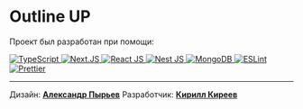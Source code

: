 # Outline UP

Проект был разработан при помощи:

<div>
  <a href="https://www.typescriptlang.org">
    <img src="https://img.shields.io/badge/TypeScript-ts?logo=TypeScript&logoColor=white&color=blue&style=for-the-badge" alt="TypeScript"/>
  </a>
    <a href="https://nextjs.org">
    <img src="https://img.shields.io/badge/Next.JS-000000?&logo=nextdotjs&logoColor=white&style=for-the-badge" alt="Next.JS"/>
  </a>
  <a href="https://react.dev">
    <img src="https://img.shields.io/badge/React_JS-react?logo=React&logoColor=white&color=blue&style=for-the-badge" alt="React JS"/>
  </a>
  <a href="https://nestjs.com">
    <img src="https://img.shields.io/badge/Nest_JS-nest?logo=NestJS&logoColor=white&color=red&style=for-the-badge" alt="Nest JS"/>
  </a>
  <a href="https://www.mongodb.com">
    <img src="https://img.shields.io/badge/Mongo_DB-mongo?logo=MongoDB&logoColor=white&color=green&style=for-the-badge" alt="MongoDB"/>
  </a>
  <a href="https://eslint.org">
    <img src="https://img.shields.io/badge/ESLint-eslint?logo=ESLint&logoColor=white&color=purple&style=for-the-badge" alt="ESLint"/>
  </a>
  <a href="https://prettier.io">
    <img src="https://img.shields.io/badge/Prettier-prettier?logo=Prettier&logoColor=white&color=purple&style=for-the-badge" alt="Prettier"/>
  </a>
</div>

---

Дизайн: **[Александр Пырьев](https://www.behance.net/alexpyriev)**
Разработчик: **[Кирилл Киреев](https://t.me/ker4ik13)**
